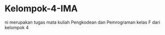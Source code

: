 # Kelompok-4-IMA
 ni merupakan tugas mata kuliah Pengkodean dan Pemrograman kelas F dari kelompok 4
